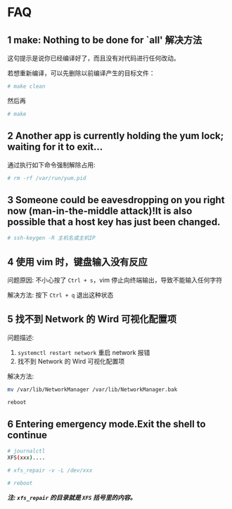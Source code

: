 # FAQ

## 1 make: Nothing to be done for `all' 解决方法

这句提示是说你已经编译好了，而且没有对代码进行任何改动。

若想重新编译，可以先删除以前编译产生的目标文件：

```bash
# make clean
```

然后再

```bash
# make
```

## 2 Another app is currently holding the yum lock; waiting for it to exit...

通过执行如下命令强制解除占用:

```bash
# rm -rf /var/run/yum.pid
```

## 3 Someone could be eavesdropping on you right now (man-in-the-middle attack)!It is also possible that a host key has just been changed.

```bash
# ssh-keygen -R 主机名或主机IP
```

## 4 使用 vim 时，键盘输入没有反应

问题原因: 不小心按了 ```Ctrl + s```，vim 停止向终端输出，导致不能输入任何字符

解决方法: 按下 ```Ctrl + q``` 退出这种状态

## 5 找不到 Network 的 Wird 可视化配置项

问题描述: 

1. ```systemctl restart network``` 重启 network 报错
2. 找不到 Network 的 Wird 可视化配置项

解决方法:

```bash
mv /var/lib/NetworkManager /var/lib/NetworkManager.bak

reboot
```

## 6 Entering emergency mode.Exit the shell to continue

```bash
# journalctl
XFS(xxx)....

# xfs_repair -v -L /dev/xxx

# reboot
```

***注: ```xfs_repair``` 的目录就是 ```XFS``` 括号里的内容。***
